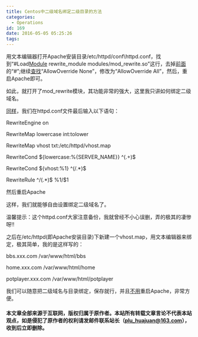 ```yaml
---
title: Centos中二级域名绑定二级目录的方法
categories:
  - Operations
id: 169
date: 2016-05-05 05:25:26
tags:
---
```


用文本编辑器打开Apache安装目录/etc/httpd/conf\httpd.conf，找到“#Load[Module](http://www.aliyun.com/zixun/aggregation/72666.html) rewrite_module modules/mod_rewrite.so”这行，去掉[前面](http://www.aliyun.com/zixun/aggregation/54488.html)的“#”;继续[查找](http://www.aliyun.com/zixun/aggregation/20541.html)“AllowOverride None”，修改为“AllowOverride All”，然后，重启Apache即可。

如此，就打开了mod_rewrite模块，其功能非常的强大，这里我只讲如何绑定二级域名。

[同样](http://www.aliyun.com/zixun/aggregation/53635.html)，我们在httpd.conf文件最后输入以下语句：

RewriteEngine on

RewriteMap lowercase int:tolower

RewriteMap vhost txt:/etc/httpd/vhost.map

RewriteCond ${lowercase:%{SERVER_NAME}} ^(.+)$

RewriteCond ${vhost:%1} ^(/.*)$

RewriteRule ^/(.*)$ %1/$1

然后重启Apache

这样，我们就能够自由设置绑定二级域名了。

温馨提示：这个httpd.conf大家注意备份，我就曾经不小心误删，弄的极其的凄惨呀!!

之后在/etc/httpd(即Apache安装目录)下新建一个vhost.map，用文本编辑器来绑定，极其简单，我的是这样写的：

bbs.xxx.com /var/www/html/bbs

home.xxx.com /var/www/html/home

potplayer.xxx.com /var/www/html/potplayer

我们可以随意把二级域名与目录绑定，保存就行，并且[不用](http://www.aliyun.com/zixun/aggregation/20432.html)重启Apache，非常方便。

#### 本文章全部来源于互联网，版权归属于原作者。本站所有转载文章言论不代表本站观点，如是侵犯了原作者的权利请发邮件联系站长（plu_huajuan@163.com），收到后立即删除。

